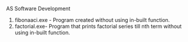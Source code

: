 AS Software Development

1. fibonaaci.exe - Program created without using in-built function.
2. factorial.exe- Program that prints factorial series till nth term without using in-built function.
